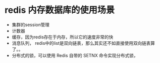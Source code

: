 # redis 内存数据库的使用场景

- 集群的session管理
- 计数器
- 缓存，因为redis存在于内存，所以它的速度非常的快
- 消息队列， redis中的list是双向链表，那么其实还不如直接使用双向链表算了。。
- 分布式的锁，可以使用 Redis 自带的 SETNX 命令实现分布式锁，
